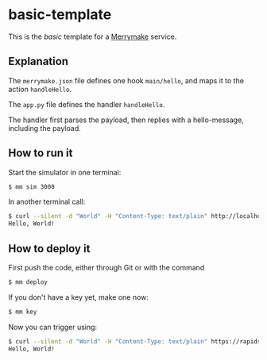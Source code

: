 # basic-template

This is the _basic_ template for a [Merrymake](merrymake.dev) service.

## Explanation

The `merrymake.json` file defines one hook `main/hello`, and maps it to the action `handleHello`.

The `app.py` file defines the handler `handleHello`.

The handler first parses the payload, then replies with a hello-message, including the payload. 

## How to run it

Start the simulator in one terminal:
```sh
$ mm sim 3000
```

In another terminal call:
```sh
$ curl --silent -d "World" -H "Content-Type: text/plain" http://localhost:3000/rapids/hello
Hello, World!
```

## How to deploy it

First push the code, either through Git or with the command
```sh
$ mm deploy
```

If you don't have a key yet, make one now:
```sh
$ mm key
```

Now you can trigger using:
```sh
$ curl --silent -d "World" -H "Content-Type: text/plain" https://rapids.merrymake.io/[key]/hello
Hello, World!
```
